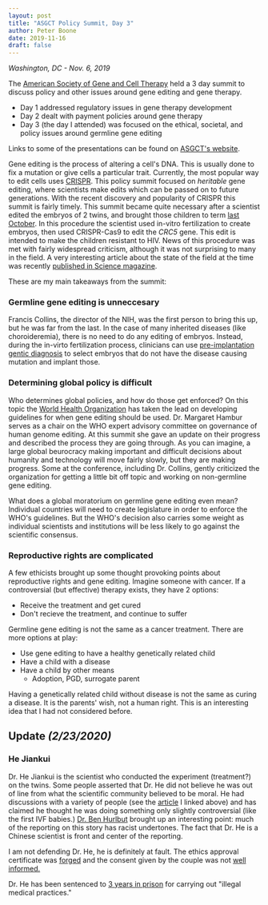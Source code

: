 ```yaml
---
layout: post
title: "ASGCT Policy Summit, Day 3"
author: Peter Boone
date: 2019-11-16
draft: false
---
```


*Washington, DC - Nov. 6, 2019*

The [American Society of Gene and Cell Therapy](asgct.org) held a 3 day summit to discuss policy and other issues around gene editing and gene therapy. 
- Day 1 addressed regulatory issues in gene therapy development
- Day 2 dealt with payment policies around gene therapy
- Day 3 (the day I attended) was focused on the ethical, societal, and policy issues around germline gene editing

Links to some of the presentations can be found on [ASGCT's website](https://www.asgct.org/advocacy/policy-summit/bioethics-november-6-asgct-policy-summit).

Gene editing is the process of altering a cell's DNA. This is usually done to fix a mutation or give cells a particular trait. Currently, the most popular way to edit cells uses [CRISPR](https://en.wikipedia.org/wiki/CRISPR). This policy summit focused on _heritable_ gene editing, where scientists make edits which can be passed on to future generations. With the recent discovery and popularity of CRISPR this summit is fairly timely. This summit became quite necessary after a scientist edited the embryos of 2 twins, and brought those children to term [last October](www.nytimes.com/2018/11/26/health/gene-editing-babies-china.html). In this procedure the scientist used in-vitro fertilization to create embryos, then used CRISPR-Cas9 to edit the _CRC5_ gene. This edit is intended to make the children resistant to HIV. News of this procedure was met with fairly widespread criticism, although it was not surprising to many in the field. A very interesting article about the state of the field at the time was recently [published in Science magazine](https://www.sciencemag.org/news/2019/08/untold-story-circle-trust-behind-world-s-first-gene-edited-babies).


These are my main takeaways from the summit:

### Germline gene editing is unneccesary
Francis Collins, the director of the NIH, was the first person to bring this up, but he was far from the last. In the case of many inherited diseases (like choroideremia), there is no need to do any editing of embryos. Instead, during the in-virto fertilization process, clinicians can use [pre-implantation gentic diagnosis](https://en.wikipedia.org/wiki/preimplantation_genetic_diagnosis) to select embryos that do not have the disease causing mutation and implant those.

### Determining global policy is difficult
Who determines global policies, and how do those get enforced? On this topic the [World Health Organization](https://www.who.int) has taken the lead on developing guidelines for when gene editing should be used. Dr. Margaret Hambur serves as a chair on the WHO expert advisory committee on governance of human genome editing. At this summit she gave an update on their progress and described the process they are going through. As you can imagine, a large global beurocracy making important and difficult decisions about humanity and technology will move fairly slowly, but they are making progress. Some at the conference, including Dr. Collins, gently criticized the organization for getting a little bit off topic and working on non-germline gene editing. 

What does a global moratorium on germline gene editing even mean? Individual countries will need to create legislature in order to enforce the WHO's guidelines. But the WHO's decision also carries some weight as individual scientists and institutions will be less likely to go against the scientific consensus. 

### Reproductive rights are complicated
A few ethicists brought up some thought provoking points about reproductive rights and gene editing. 
Imagine someone with cancer. If a controversial (but effective) therapy exists, they have 2 options:
- Receive the treatment and get cured
- Don't recieve the treatment, and continue to suffer

Germline gene editing is not the same as a cancer treatment. There are more options at play:
- Use gene editing to have a healthy genetically related child
- Have a child with a disease
- Have a child by other means
    - Adoption, PGD, surrogate parent

Having a genetically related child without disease is not the same as curing a disease. It is the parents' wish, not a human right. This is an interesting idea that I had not considered before. 



## Update _(2/23/2020)_

### He Jiankui

Dr. He Jiankui is the scientist who conducted the experiment (treatment?) on the twins. Some people asserted that Dr. He did not believe he was out of line from what the scientific community believed to be moral. He had discussions with a variety of people (see the [article](https://www.sciencemag.org/news/2019/08/untold-story-circle-trust-behind-world-s-first-gene-edited-babies) I linked above) and has claimed he thought he was doing something only slightly controversial (like the first IVF babies.) [Dr. Ben Hurlbut](https://sols.asu.edu/ben-hurlbut) brought up an interesting point: much of the reporting on this story has racist undertones. The fact that Dr. He is a Chinese scientist is front and center of the reporting.

I am not defending Dr. He, he is definitely at fault. The ethics approval certificate was [forged](https://doi.org/10.1038%2Fd41586-019-00773-y) and the consent given by the couple was not [well informed.](https://doi.org/10.1631%2Fjzus.B1800624)



Dr. He has been sentenced to [3 years in prison](https://www.nytimes.com/2019/12/30/business/china-scientist-genetic-baby-prison.html) for carrying out "illegal medical practices."

